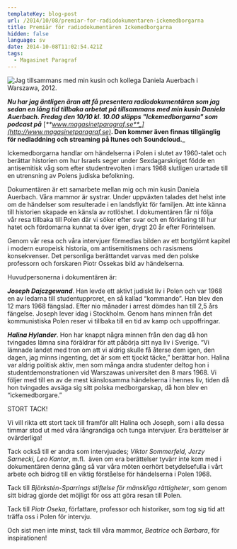 ```yaml
---
templateKey: blog-post
url: /2014/10/08/premiar-for-radiodokumentaren-ickemedborgarna
title: Premiär för radiodokumentären Ickemedborgarna
hidden: false
language: sv
date: 2014-10-08T11:02:54.421Z
tags:
  - Magasinet Paragraf
---
```

![](/uploads/vi.jpg 'Jag tillsammans med min kusin och kollega Daniela Auerbach i Warszawa, 2012.')

***Nu har jag äntligen äran att få presentera radiodokumentären som jag sedan en lång tid tillbaka arbetat på tillsammans med min kusin Daniela Auerbach. Fredag den 10/10 kl. 10.00 släpps "Ickemedborgarna" som podcast på*** [_**www.magasinetparagraf.se**_](http://www.magasinetparagraf.se)_**. Den kommer även finnas tillgänglig för nedladdning och streaming på Itunes och Soundcloud.**_

Ickemedborgarna handlar om händelserna i Polen i slutet av 1960-talet och berättar historien om hur Israels seger under Sexdagarskriget födde en antisemitisk våg som efter studentrevolten i mars 1968 slutligen urartade till en utrensning av Polens judiska befolkning.

Dokumentären är ett samarbete mellan mig och min kusin Daniela Auerbach. Våra mammor är systrar. Under uppväxten talades det helst inte om de händelser som resulterade i en landsflykt för familjen. Att inte känna till historien skapade en känsla av rotlöshet. I dokumentären får ni följa vår resa tillbaka till Polen där vi söker efter svar och en förklaring till hur hatet och fördomarna kunnat ta över igen, drygt 20 år efter Förintelsen.

Genom vår resa och våra intervjuer förmedlas bilden av ett bortglömt kapitel i modern europeisk historia, om antisemitismens och rasismens konsekvenser. Det personliga berättandet varvas med den polske professorn och forskaren Piotr Ossekas bild av händelserna.

Huvudpersonerna i dokumentären är:

_**Joseph Dajczgewand**_. Han levde ett aktivt judiskt liv i Polen och var 1968 en av ledarna till studentupproret, en så kallad “kommando”. Han blev den 12 mars 1968 fängslad. Efter nio månader i arrest dömdes han till 2,5 års fängelse. Joseph lever idag i Stockholm. Genom hans minnen från det kommunistiska Polen reser vi tillbaka till en tid av kamp och uppoffringar.

_**Halina Hylander**_. Hon har knappt några minnen från den dag då hon tvingades lämna sina föräldrar för att påbörja sitt nya liv i Sverige. “Vi lämnade landet med tron om att vi aldrig skulle få återse dem igen, den dagen, jag minns ingenting, det är som ett tjockt täcke,” berättar hon. Halina var aldrig politisk aktiv, men som många andra studenter deltog hon i studentdemonstrationen vid Warszawas universitet den 8 mars 1968. Vi följer med till en av de mest känslosamma händelserna i hennes liv, tiden då hon tvingades avsäga sig sitt polska medborgarskap, då hon blev en “ickemedborgare.”

STORT TACK!

Vi vill rikta ett stort tack till framför allt Halina och Joseph, som i alla dessa timmar stod ut med våra långrandiga och tunga intervjuer. Era berättelser är ovärderliga!

Tack också till er andra som intervjuades; *Viktor Sommerfeld, Jerzy Sarnecki, Leo Kantor*, m.fl.  även om era berättelser tyvärr inte kom med i dokumentären denna gång så var våra möten oerhört betydelsefulla i vårt arbete och bidrog till en viktig förståelse för händelserna i Polen 1968.

Tack till *Björkstén-Sparrings stiftelse för mänskliga rättigheter*, som genom sitt bidrag gjorde det möjligt för oss att göra resan till Polen.

Tack till _Piotr Oseka_, författare, professor och historiker, som tog sig tid att träffa oss i Polen för intervju.

Och sist men inte minst, tack till våra mammor, _Beatrice_ och _Barbara_, för inspirationen!
